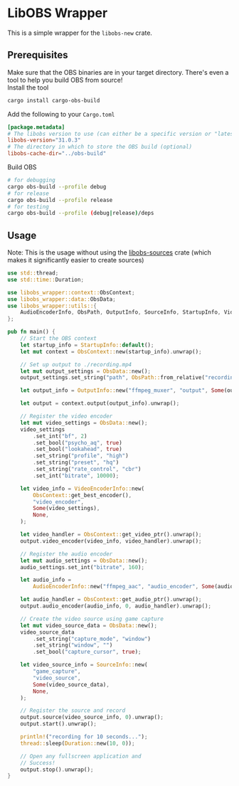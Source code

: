 # LibOBS Wrapper

This is a simple wrapper for the `libobs-new` crate.

## Prerequisites
Make sure that the OBS binaries are in your target directory. There's even a tool to help you build OBS from source! <br>
Install the tool
```bash
cargo install cargo-obs-build
```

Add the following to your `Cargo.toml`
```toml
[package.metadata]
# The libobs version to use (can either be a specific version or "latest")
libobs-version="31.0.3"
# The directory in which to store the OBS build (optional)
libobs-cache-dir="../obs-build"

```

Build OBS
```bash
# for debugging
cargo obs-build --profile debug
# for release
cargo obs-build --profile release
# for testing
cargo obs-build --profile (debug|release)/deps
```

## Usage

Note: This is the usage without using the [libobs-sources](https://crates.io/crates/libobs-sources) crate (which makes it significantly easier to create sources)
```rust
use std::thread;
use std::time::Duration;

use libobs_wrapper::context::ObsContext;
use libobs_wrapper::data::ObsData;
use libobs_wrapper::utils::{
    AudioEncoderInfo, ObsPath, OutputInfo, SourceInfo, StartupInfo, VideoEncoderInfo,
};

pub fn main() {
    // Start the OBS context
    let startup_info = StartupInfo::default();
    let mut context = ObsContext::new(startup_info).unwrap();

    // Set up output to ./recording.mp4
    let mut output_settings = ObsData::new();
    output_settings.set_string("path", ObsPath::from_relative("recording.mp4").build());

    let output_info = OutputInfo::new("ffmpeg_muxer", "output", Some(output_settings), None);

    let output = context.output(output_info).unwrap();

    // Register the video encoder
    let mut video_settings = ObsData::new();
    video_settings
        .set_int("bf", 2)
        .set_bool("psycho_aq", true)
        .set_bool("lookahead", true)
        .set_string("profile", "high")
        .set_string("preset", "hq")
        .set_string("rate_control", "cbr")
        .set_int("bitrate", 10000);

    let video_info = VideoEncoderInfo::new(
        ObsContext::get_best_encoder(),
        "video_encoder",
        Some(video_settings),
        None,
    );

    let video_handler = ObsContext::get_video_ptr().unwrap();
    output.video_encoder(video_info, video_handler).unwrap();

    // Register the audio encoder
    let mut audio_settings = ObsData::new();
    audio_settings.set_int("bitrate", 160);

    let audio_info =
        AudioEncoderInfo::new("ffmpeg_aac", "audio_encoder", Some(audio_settings), None);

    let audio_handler = ObsContext::get_audio_ptr().unwrap();
    output.audio_encoder(audio_info, 0, audio_handler).unwrap();

    // Create the video source using game capture
    let mut video_source_data = ObsData::new();
    video_source_data
        .set_string("capture_mode", "window")
        .set_string("window", "")
        .set_bool("capture_cursor", true);

    let video_source_info = SourceInfo::new(
        "game_capture",
        "video_source",
        Some(video_source_data),
        None,
    );

    // Register the source and record
    output.source(video_source_info, 0).unwrap();
    output.start().unwrap();

    println!("recording for 10 seconds...");
    thread::sleep(Duration::new(10, 0));

    // Open any fullscreen application and
    // Success!
    output.stop().unwrap();
}
```
